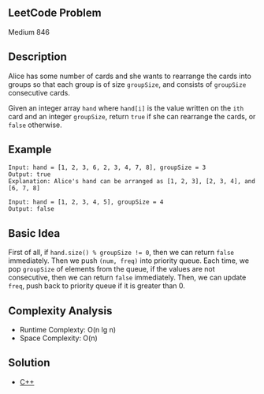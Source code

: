 ## LeetCode Problem
Medium 846

## Description
Alice has some number of cards and she wants to rearrange the cards into groups so that each group is of size `groupSize`, and consists of `groupSize` consecutive cards.

Given an integer array `hand` where `hand[i]` is the value written on the `ith` card and an integer `groupSize`, return `true` if she can rearrange the cards, or `false` otherwise.

## Example
```
Input: hand = [1, 2, 3, 6, 2, 3, 4, 7, 8], groupSize = 3
Output: true
Explanation: Alice's hand can be arranged as [1, 2, 3], [2, 3, 4], and [6, 7, 8]

Input: hand = [1, 2, 3, 4, 5], groupSize = 4
Output: false
```

## Basic Idea
First of all, if `hand.size() % groupSize != 0`, then we can return `false` immediately. Then we push `(num, freq)` into priority queue. Each time, we pop `groupSize` of elements from the queue, if the values are not consecutive, then we can return `false` immediately. Then, we can update `freq`, push back to priority queue if it is greater than 0.

## Complexity Analysis
- Runtime Complexty: O(n lg n)
- Space Complexity: O(n)

## Solution
- [C++](./solution.cpp)